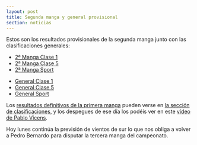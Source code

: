 ```yaml
---
layout: post
title: Segunda manga y general provisional
section: noticias
---
```


Estos son los resultados provisionales de la segunda manga junto con las clasificaciones generales:
<ul>
        <li><a href="clasificaciones/Manga2clase1.html">2ª Manga Clase 1</a></li>
        <li><a href="clasificaciones/Manga2-Clase5.html">2ª Manga Clase 5</a></li>
        <li><a href="clasificaciones/Manga2clasesport.html">2ª Manga Sport</a></li>
</ul>
<ul>
        <li><a href="clasificaciones/General-clase1_dia2.html">General Clase 1</a></li>
        <li><a href="clasificaciones/General-Clase5_dia2.html">General Clase 5</a></li>
        <li><a href="clasificaciones/General-Clasesport_dia2.html">General Sport</a></li>
</ul>

Los [resultados definitivos de la primera manga](clasificacion.html) pueden verse en [la sección de clasificaciones](clasificacion.html), y los despegues de ese día los podéis ver en este [vídeo de Pablo Vicens](http://youtu.be/si3hperpzoY).

Hoy lunes continúa la previsión de vientos de sur lo que nos obliga a volver a Pedro Bernardo para disputar la tercera manga del campeonato.

